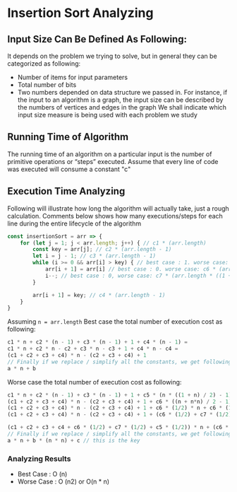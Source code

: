 # Insertion Sort Analyzing

## Input Size Can Be Defined As Following:
It depends on the problem we trying to solve, but in general they can be categorized as following:
- Number of items for input parameters
- Total number of bits
- Two numbers depended on data structure we passed in. For instance, if the input to an algorithm is a graph, the input size can be described by the numbers of vertices and
edges in the graph
We shall indicate which input size measure is being used with each problem we study

## Running Time of Algorithm
The running time of an algorithm on a particular input is the number of primitive operations or “steps” executed. Assume that every line of code was executed
will consume a constant "c" 


## Execution Time Analyzing
Following will illustrate how long the algorithm will actually take, just a rough calculation. Comments below shows how many executions/steps
for each line during the entire lifecycle of the algorithm
```javascript
const insertionSort = arr => {
    for (let j = 1; j < arr.length; j++) { // c1 * (arr.length)
        const key = arr[j]; // c2 * (arr.length - 1)
        let i = j - 1; // c3 * (arr.length - 1)
        while (i >= 0 && arr[i] > key) { // best case : 1. worse case: c5 * (arr.length * ((1 + arr.length) / 2) - 1)
            arr[i + 1] = arr[i] // best case : 0. worse case: c6 * (arr.length * ((1 + arr.length) / 2))
            i--; // best case : 0, worse case: c7 * (arr.length * ((1 + arr.length) / 2))
        }

        arr[i + 1] = key; // c4 * (arr.length - 1)
    }
}
```
Assuming `n = arr.length`
Best case the total number of execution cost as following:
```javascript
c1 * n + c2 * (n - 1) + c3 * (n - 1) + 1 + c4 * (n - 1) =
c1 * n + c2 * n - c2 + c3 * n - c3 + 1 + c4 * n - c4 = 
(c1 + c2 + c3 + c4) * n - (c2 + c3 + c4) + 1
// Finally if we replace / simplify all the constants, we get following
a * n + b
```

Worse case the total number of execution cost as following:
```javascript
c1 * n + c2 * (n - 1) + c3 * (n - 1) + 1 + c5 * (n * ((1 + n) / 2) - 1) + c6 * (n * ((1 + n) / 2)) + c7 * (n * ((1 + n) / 2)) + c4 * (n - 1) =
(c1 + c2 + c3 + c4) * n - (c2 + c3 + c4) + 1 + c6 * ((n + n*n) / 2 - 1)  + c7 * ((n + n*n) / 2) = 
(c1 + c2 + c3 + c4) * n - (c2 + c3 + c4) + 1 + c6 * (1/2) * n + c6 * (1/2) * n * n + c7 * (1/2) * n + c7 * (1/2) * n * n + c5 * (1/2) * n + c5 * (1/2) * n * n = 
(c1 + c2 + c3 + c4) * n - (c2 + c3 + c4) + 1 + (c6 * (1/2) + c7 * (1/2) + c5 * (1/2)) * n * n  + () * n = 

(c1 + c2 + c3 + c4 + c6 * (1/2) + c7 * (1/2) + c5 * (1/2)) * n + (c6 * (1/2) + c7 * (1/2) + c5 * (1/2)) * n * n - (c2 + c3 + c4) + 1 = 
// Finally if we replace / simplify all the constants, we get following
a * n + b * (n * n) + c // this is the key
```

### Analyzing Results
- Best Case : O (n)
- Worse Case : O (n2) or O(n * n)